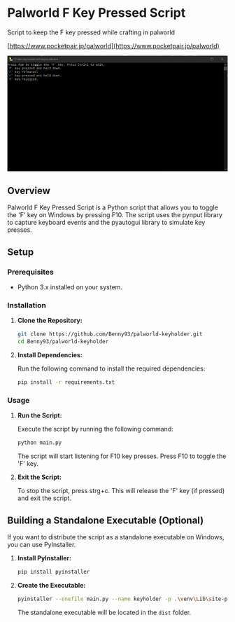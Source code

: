 # Palworld F Key Pressed Script

Script to keep the F key pressed while crafting in palworld

[https://www.pocketpair.jp/palworld](https://www.pocketpair.jp/palworld)

![Example Image](image.png)
## Overview

Palworld F Key Pressed Script is a Python script that allows you to toggle the 'F' key on Windows by pressing F10. The script uses the pynput library to capture keyboard events and the pyautogui library to simulate key presses.

## Setup

### Prerequisites

- Python 3.x installed on your system.

### Installation

1. **Clone the Repository:**

   ```bash
   git clone https://github.com/Benny93/palworld-keyholder.git
   cd Benny93/palworld-keyholder
   ```

2. **Install Dependencies:**

   Run the following command to install the required dependencies:

   ```bash
   pip install -r requirements.txt
   ```

### Usage

1. **Run the Script:**

   Execute the script by running the following command:

   ```bash
   python main.py
   ```

   The script will start listening for F10 key presses. Press F10 to toggle the 'F' key.

2. **Exit the Script:**

   To stop the script, press strg+c. This will release the 'F' key (if pressed) and exit the script.

## Building a Standalone Executable (Optional)

If you want to distribute the script as a standalone executable on Windows, you can use PyInstaller.

1. **Install PyInstaller:**

   ```bash
   pip install pyinstaller
   ```

2. **Create the Executable:**

   ```bash
   pyinstaller --onefile main.py --name keyholder -p .\venv\Lib\site-packages\
   ```

   The standalone executable will be located in the `dist` folder.

